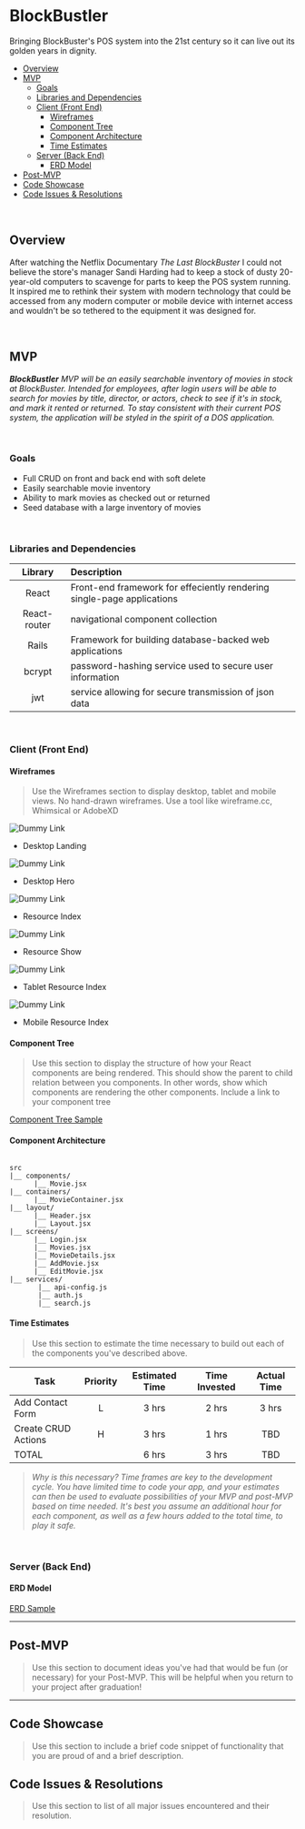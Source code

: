 # BlockBustler

Bringing BlockBuster's POS system into the 21st century so it can live out its golden years in dignity.

- [Overview](#overview)
- [MVP](#mvp)
  - [Goals](#goals)
  - [Libraries and Dependencies](#libraries-and-dependencies)
  - [Client (Front End)](#client-front-end)
    - [Wireframes](#wireframes)
    - [Component Tree](#component-tree)
    - [Component Architecture](#component-architecture)
    - [Time Estimates](#time-estimates)
  - [Server (Back End)](#server-back-end)
    - [ERD Model](#erd-model)
- [Post-MVP](#post-mvp)
- [Code Showcase](#code-showcase)
- [Code Issues & Resolutions](#code-issues--resolutions)

<br>

## Overview

After watching the Netflix Documentary _The Last BlockBuster_ I could not believe the store's manager Sandi Harding had to keep a stock of dusty 20-year-old computers to scavenge for parts to keep the POS system running. It inspired me to rethink their system with modern technology that could be accessed from any modern computer or mobile device with internet access and wouldn't be so tethered to the equipment it was designed for.


<br>

## MVP

_**BlockBustler** MVP will be an easily searchable inventory of movies in stock at BlockBuster. Intended for employees, after login users will be able to search for movies by title, director, or actors, check to see if it's in stock, and mark it rented or returned. To stay consistent with their current POS system, the application will be styled in the spirit of a DOS application._

<br>

### Goals

- Full CRUD on front and back end with soft delete
- Easily searchable movie inventory
- Ability to mark movies as checked out or returned
- Seed database with a large inventory of movies

<br>

### Libraries and Dependencies

|     Library      | Description                                |
| :--------------: | :----------------------------------------- |
|      React       | Front-end framework for effeciently rendering single-page applications|
|      React-router       | navigational component collection |
|   Rails  | Framework for building database-backed web applications |
| bcrypt | password-hashing service used to secure user information |
|     jwt      | service allowing for secure transmission of json data |

<br>

### Client (Front End)

#### Wireframes

> Use the Wireframes section to display desktop, tablet and mobile views. No hand-drawn wireframes. Use a tool like wireframe.cc, Whimsical or AdobeXD

![Dummy Link](url)

- Desktop Landing

![Dummy Link](url)

- Desktop Hero

![Dummy Link](url)

- Resource Index

![Dummy Link](url)

- Resource Show

![Dummy Link](url)

- Tablet Resource Index

![Dummy Link](url)

- Mobile Resource Index

#### Component Tree

> Use this section to display the structure of how your React components are being rendered. This should show the parent to child relation between you components. In other words, show which components are rendering the other components. Include a link to your component tree

[Component Tree Sample](https://gist.git.generalassemb.ly/davidtwhitlatch/414107e2560ae0bb65e233570f2fe056#file-component-tree-png)

#### Component Architecture

``` structure

src
|__ components/
      |__ Movie.jsx
|__ containers/
      |__ MovieContainer.jsx
|__ layout/
      |__ Header.jsx
      |__ Layout.jsx
|__ screens/
      |__ Login.jsx
      |__ Movies.jsx
      |__ MovieDetails.jsx
      |__ AddMovie.jsx
      |__ EditMovie.jsx
|__ services/
       |__ api-config.js
       |__ auth.js
       |__ search.js

```

#### Time Estimates

> Use this section to estimate the time necessary to build out each of the components you've described above.

| Task                | Priority | Estimated Time | Time Invested | Actual Time |
| ------------------- | :------: | :------------: | :-----------: | :---------: |
| Add Contact Form    |    L     |     3 hrs      |     2 hrs     |    3 hrs    |
| Create CRUD Actions |    H     |     3 hrs      |     1 hrs     |     TBD     |
| TOTAL               |          |     6 hrs      |     3 hrs     |     TBD     |

> _Why is this necessary? Time frames are key to the development cycle. You have limited time to code your app, and your estimates can then be used to evaluate possibilities of your MVP and post-MVP based on time needed. It's best you assume an additional hour for each component, as well as a few hours added to the total time, to play it safe._

<br>

### Server (Back End)

#### ERD Model

[ERD Sample](https://i.imgur.com/xXm8b2J.png)
<br>

***

## Post-MVP

> Use this section to document ideas you've had that would be fun (or necessary) for your Post-MVP. This will be helpful when you return to your project after graduation!

***

## Code Showcase

> Use this section to include a brief code snippet of functionality that you are proud of and a brief description.

## Code Issues & Resolutions

> Use this section to list of all major issues encountered and their resolution.
